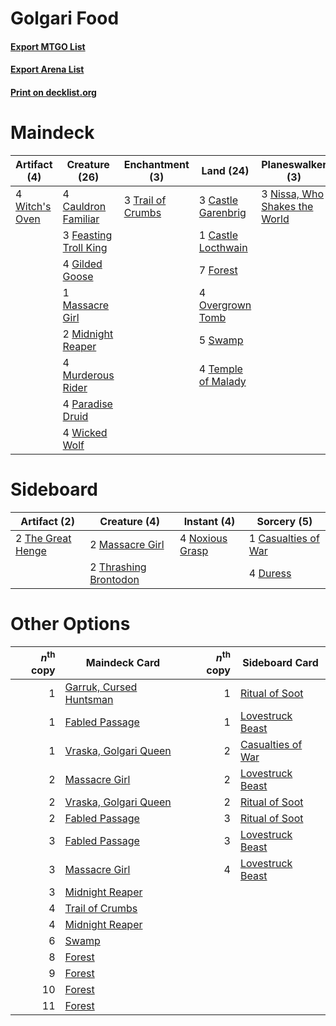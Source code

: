 # Golgari Food

#### [Export MTGO List](../collection/Golgari%20Food/Golgari%20Food.txt)
#### [Export Arena List](../collection/Golgari%20Food/Golgari%20Food_arena.txt)
#### [Print on decklist.org](http://decklist.org/?deckmain=3%09Castle%20Garenbrig%0A1%09Castle%20Locthwain%0A4%09Cauldron%20Familiar%0A3%09Feasting%20Troll%20King%0A7%09Forest%0A4%09Gilded%20Goose%0A1%09Massacre%20Girl%0A2%09Midnight%20Reaper%0A4%09Murderous%20Rider%0A3%09Nissa,%20Who%20Shakes%20the%20World%0A4%09Overgrown%20Tomb%0A4%09Paradise%20Druid%0A5%09Swamp%0A4%09Temple%20of%20Malady%0A3%09Trail%20of%20Crumbs%0A4%09Wicked%20Wolf%0A4%09Witch's%20Oven&deckside=1%09Casualties%20of%20War%0A4%09Duress%0A2%09Massacre%20Girl%0A4%09Noxious%20Grasp%0A2%09The%20Great%20Henge%0A2%09Thrashing%20Brontodon)
# Maindeck

|                                      Artifact (4)                                       |                                         Creature (26)                                          |                                      Enchantment (3)                                       |                                          Land (24)                                          |                                            Planeswalker (3)                                            |
|-----------------------------------------------------------------------------------------|------------------------------------------------------------------------------------------------|--------------------------------------------------------------------------------------------|---------------------------------------------------------------------------------------------|--------------------------------------------------------------------------------------------------------|
|4 [Witch's Oven](http://gatherer.wizards.com/Pages/Card/Details.aspx?multiverseid=473199)|4 [Cauldron Familiar](http://gatherer.wizards.com/Pages/Card/Details.aspx?multiverseid=473043)  |3 [Trail of Crumbs](http://gatherer.wizards.com/Pages/Card/Details.aspx?multiverseid=473141)|3 [Castle Garenbrig](http://gatherer.wizards.com/Pages/Card/Details.aspx?multiverseid=473202)|3 [Nissa, Who Shakes the World](http://gatherer.wizards.com/Pages/Card/Details.aspx?multiverseid=461096)|
|                                                                                         |3 [Feasting Troll King](http://gatherer.wizards.com/Pages/Card/Details.aspx?multiverseid=473114)|                                                                                            |1 [Castle Locthwain](http://gatherer.wizards.com/Pages/Card/Details.aspx?multiverseid=473203)|                                                                                                        |
|                                                                                         |4 [Gilded Goose](http://gatherer.wizards.com/Pages/Card/Details.aspx?multiverseid=473122)       |                                                                                            |7 [Forest](http://gatherer.wizards.com/Pages/Card/Details.aspx?multiverseid=439860)          |                                                                                                        |
|                                                                                         |1 [Massacre Girl](http://gatherer.wizards.com/Pages/Card/Details.aspx?multiverseid=461026)      |                                                                                            |4 [Overgrown Tomb](http://gatherer.wizards.com/Pages/Card/Details.aspx?multiverseid=405103)  |                                                                                                        |
|                                                                                         |2 [Midnight Reaper](http://gatherer.wizards.com/Pages/Card/Details.aspx?multiverseid=452827)    |                                                                                            |5 [Swamp](http://gatherer.wizards.com/Pages/Card/Details.aspx?multiverseid=439858)           |                                                                                                        |
|                                                                                         |4 [Murderous Rider](http://gatherer.wizards.com/Pages/Card/Details.aspx?multiverseid=473059)    |                                                                                            |4 [Temple of Malady](http://gatherer.wizards.com/Pages/Card/Details.aspx?multiverseid=380515)|                                                                                                        |
|                                                                                         |4 [Paradise Druid](http://gatherer.wizards.com/Pages/Card/Details.aspx?multiverseid=461098)     |                                                                                            |                                                                                             |                                                                                                        |
|                                                                                         |4 [Wicked Wolf](http://gatherer.wizards.com/Pages/Card/Details.aspx?multiverseid=473143)        |                                                                                            |                                                                                             |                                                                                                        |


# Sideboard

|                                        Artifact (2)                                        |                                          Creature (4)                                          |                                       Instant (4)                                        |                                         Sorcery (5)                                          |
|--------------------------------------------------------------------------------------------|------------------------------------------------------------------------------------------------|------------------------------------------------------------------------------------------|----------------------------------------------------------------------------------------------|
|2 [The Great Henge](http://gatherer.wizards.com/Pages/Card/Details.aspx?multiverseid=473123)|2 [Massacre Girl](http://gatherer.wizards.com/Pages/Card/Details.aspx?multiverseid=461026)      |4 [Noxious Grasp](http://gatherer.wizards.com/Pages/Card/Details.aspx?multiverseid=466864)|1 [Casualties of War](http://gatherer.wizards.com/Pages/Card/Details.aspx?multiverseid=461114)|
|                                                                                            |2 [Thrashing Brontodon](http://gatherer.wizards.com/Pages/Card/Details.aspx?multiverseid=456570)|                                                                                          |4 [Duress](http://gatherer.wizards.com/Pages/Card/Details.aspx?multiverseid=14557)            |


# Other Options

|*n*<sup>th</sup> copy|                                          Maindeck Card                                           |*n*<sup>th</sup> copy|                                       Sideboard Card                                       |
|--------------------:|--------------------------------------------------------------------------------------------------|--------------------:|--------------------------------------------------------------------------------------------|
|                    1|[Garruk, Cursed Huntsman](http://gatherer.wizards.com/Pages/Card/Details.aspx?multiverseid=473153)|                    1|[Ritual of Soot](http://gatherer.wizards.com/Pages/Card/Details.aspx?multiverseid=452834)   |
|                    1|[Fabled Passage](http://gatherer.wizards.com/Pages/Card/Details.aspx?multiverseid=473206)         |                    1|[Lovestruck Beast](http://gatherer.wizards.com/Pages/Card/Details.aspx?multiverseid=473127) |
|                    1|[Vraska, Golgari Queen](http://gatherer.wizards.com/Pages/Card/Details.aspx?multiverseid=452963)  |                    2|[Casualties of War](http://gatherer.wizards.com/Pages/Card/Details.aspx?multiverseid=461114)|
|                    2|[Massacre Girl](http://gatherer.wizards.com/Pages/Card/Details.aspx?multiverseid=461026)          |                    2|[Lovestruck Beast](http://gatherer.wizards.com/Pages/Card/Details.aspx?multiverseid=473127) |
|                    2|[Vraska, Golgari Queen](http://gatherer.wizards.com/Pages/Card/Details.aspx?multiverseid=452963)  |                    2|[Ritual of Soot](http://gatherer.wizards.com/Pages/Card/Details.aspx?multiverseid=452834)   |
|                    2|[Fabled Passage](http://gatherer.wizards.com/Pages/Card/Details.aspx?multiverseid=473206)         |                    3|[Ritual of Soot](http://gatherer.wizards.com/Pages/Card/Details.aspx?multiverseid=452834)   |
|                    3|[Fabled Passage](http://gatherer.wizards.com/Pages/Card/Details.aspx?multiverseid=473206)         |                    3|[Lovestruck Beast](http://gatherer.wizards.com/Pages/Card/Details.aspx?multiverseid=473127) |
|                    3|[Massacre Girl](http://gatherer.wizards.com/Pages/Card/Details.aspx?multiverseid=461026)          |                    4|[Lovestruck Beast](http://gatherer.wizards.com/Pages/Card/Details.aspx?multiverseid=473127) |
|                    3|[Midnight Reaper](http://gatherer.wizards.com/Pages/Card/Details.aspx?multiverseid=452827)        |                     |                                                                                            |
|                    4|[Trail of Crumbs](http://gatherer.wizards.com/Pages/Card/Details.aspx?multiverseid=473141)        |                     |                                                                                            |
|                    4|[Midnight Reaper](http://gatherer.wizards.com/Pages/Card/Details.aspx?multiverseid=452827)        |                     |                                                                                            |
|                    6|[Swamp](http://gatherer.wizards.com/Pages/Card/Details.aspx?multiverseid=439858)                  |                     |                                                                                            |
|                    8|[Forest](http://gatherer.wizards.com/Pages/Card/Details.aspx?multiverseid=439860)                 |                     |                                                                                            |
|                    9|[Forest](http://gatherer.wizards.com/Pages/Card/Details.aspx?multiverseid=439860)                 |                     |                                                                                            |
|                   10|[Forest](http://gatherer.wizards.com/Pages/Card/Details.aspx?multiverseid=439860)                 |                     |                                                                                            |
|                   11|[Forest](http://gatherer.wizards.com/Pages/Card/Details.aspx?multiverseid=439860)                 |                     |                                                                                            |

